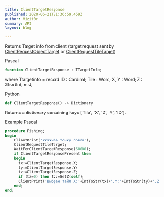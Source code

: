 ```yaml
---
title: ClientTargetResponse
published: 2020-06-21T21:36:59.459Z
author: Vizit0r
summary: API
layout: blog

---
```


 

Returns Target info from client (target request sent by [ClientRequestObjectTarget](../ClientRequestObjectTarget) or  [ClientRequestTileTarget](../ClientRequestTileTarget))


Pascal

```pascal
function ClientTargetResponse : TTargetInfo;
```
where 
  Ttargetinfo = record
    ID : Cardinal;
    Tile : Word;
    X, Y : Word;
    Z :  ShortInt;
  end;




Python
```python
def ClientTargetResponse() -> Dictionary
```
Returns a dictionary containing keys ['Tile', 'X', 'Z', 'Y', 'ID'].





Example Pascal

```pascal
procedure Fishing;
begin
    ClientPrint('Укажите точку ловли');
    ClientRequestTileTarget;
    WaitForClientTargetResponse(60000);
    if ClientTargetResponsePresent then
    begin
      tx:=ClientTargetResponse.X;
      ty:=ClientTargetResponse.Y;
      tz:=ClientTargetResponse.Z;
      if (tz=0) then tz:=GetZ(self);
      ClientPrint('Выбран тайл X:'+IntToStr(tx)+',Y:'+IntToStr(ty)+',Z:'+IntToStr(tz));
    end;
end;
``` 